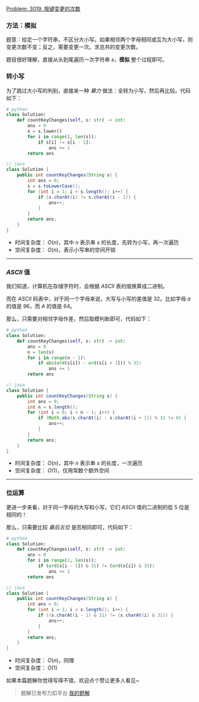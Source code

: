 [Problem: 3019. 按键变更的次数](https://leetcode.cn/problems/number-of-changing-keys/description/)

### 方法：模拟

题意：给定一个字符串，不区分大小写。如果相邻两个字母相同或互为大小写，则变更次数不变；反之，需要变更一次。求总共的变更次数。

题目很好理解，直接从头到尾遍历一次字符串 $s$，**模拟** 整个过程即可。

### 转小写

为了跳过大小写的判别，直接来一种 *暴力* 做法：全转为小写，然后再比较。代码如下：

```Python
# python
class Solution:
    def countKeyChanges(self, s: str) -> int:
        ans = 0
        s = s.lower()
        for i in range(1, len(s)):
            if s[i] != s[i - 1]:
                ans += 1
        return ans
```

```Java
// java
class Solution {
    public int countKeyChanges(String s) {
        int ans = 0;
        s = s.toLowerCase();
        for (int i = 1; i < s.length(); i++) {
            if (s.charAt(i) != s.charAt(i - 1)) {
                ans++;
            }
        }
        return ans;
    }
}
```

- 时间复杂度： $O(n)$，其中 $n$ 表示串 $s$ 的长度，先转为小写，再一次遍历
- 空间复杂度： $O(n)$，表示小写串的空间开销

---

### $ASCII$ 值

我们知道，计算机在存储字符时，会根据 $ASCII$ 表的值换算成二进制。

而在 $ASCII$ 码表中，对于同一个字母来说，大写与小写的差值是 $32$。比如字母 $a$ 的值是 $96$，而 $A$ 的值是 $64$。

那么，只需要对相邻字母作差，然后取模判断即可，代码如下：

```Python
# python
class Solution:
    def countKeyChanges(self, s: str) -> int:
        ans = 0
        n = len(s)
        for i in range(n - 1):
            if abs(ord(s[i]) - ord(s[i + 1])) % 32:
                ans += 1
        return ans
```

```Java
// java
class Solution {
    public int countKeyChanges(String s) {
        int ans = 0;
        int n = s.length();
        for (int i = 0; i < n - 1; i++) {
            if (Math.abs(s.charAt(i) - s.charAt(i + 1)) % 32 != 0) {
                ans++;
            }
        }
        return ans;
    }
}
```

- 时间复杂度： $O(n)$，其中 $n$ 表示串 $s$ 的长度，一次遍历
- 空间复杂度： $O(1)$，仅用常数个额外空间

---

### 位运算

更进一步来看，对于同一字母的大写和小写，它们 $ASCII$ 值的二进制的低 $5$ 位是相同的！

那么，只需要比较 *最后五位* 是否相同即可，代码如下：

```Python
# python
class Solution:
    def countKeyChanges(self, s: str) -> int:
        ans = 0
        for i in range(1, len(s)):
            if (ord(s[i - 1]) & 31) != (ord(s[i]) & 31):
                ans += 1
        return ans
```

```Java
// java
class Solution {
    public int countKeyChanges(String s) {
        int ans = 0;
        for (int i = 1; i < s.length(); i++) {
            if ((s.charAt(i - 1) & 31) != (s.charAt(i) & 31)) {
                ans++;
            }
        }
        return ans;
    }
}
```

- 时间复杂度： $O(n)$，同理
- 空间复杂度： $O(1)$

如果本篇题解你觉得写得不错，欢迎点个赞让更多人看见~

> 题解已发布力扣平台 [我的题解](https://leetcode.cn/problems/number-of-changing-keys/solutions/3040581/mo-ni-zhuan-xiao-xie-bi-jiao-ascii-zhi-w-ihqb/)
